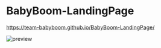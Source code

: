 # BabyBoom-LandingPage

https://team-babyboom.github.io/BabyBoom-LandingPage/

![preview](https://user-images.githubusercontent.com/89276826/227831032-7f053ff6-03f9-4d24-99a3-28a9012589d5.png)
